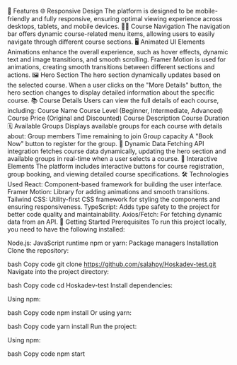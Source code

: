 🎨 Features
🌐 Responsive Design
The platform is designed to be mobile-friendly and fully responsive, ensuring optimal viewing experience across desktops, tablets, and mobile devices.
🧑‍🏫 Course Navigation
The navigation bar offers dynamic course-related menu items, allowing users to easily navigate through different course sections.
🖥️ Animated UI Elements
Animations enhance the overall experience, such as hover effects, dynamic text and image transitions, and smooth scrolling.
Framer Motion is used for animations, creating smooth transitions between different sections and actions.
🖼️ Hero Section
The hero section dynamically updates based on the selected course. When a user clicks on the "More Details" button, the hero section changes to display detailed information about the specific course.
📚 Course Details
Users can view the full details of each course, including:
Course Name
Course Level (Beginner, Intermediate, Advanced)
Course Price (Original and Discounted)
Course Description
Course Duration
🗓️ Available Groups
Displays available groups for each course with details about:
Group members
Time remaining to join
Group capacity
A "Book Now" button to register for the group.
🔄 Dynamic Data Fetching
API integration fetches course data dynamically, updating the hero section and available groups in real-time when a user selects a course.
🎯 Interactive Elements
The platform includes interactive buttons for course registration, group booking, and viewing detailed course specifications.
🛠️ Technologies Used
React: Component-based framework for building the user interface.
Framer Motion: Library for adding animations and smooth transitions.
Tailwind CSS: Utility-first CSS framework for styling the components and ensuring responsiveness.
TypeScript: Adds type safety to the project for better code quality and maintainability.
Axios/Fetch: For fetching dynamic data from an API.
🚀 Getting Started
Prerequisites
To run this project locally, you need to have the following installed:

Node.js: JavaScript runtime
npm or yarn: Package managers
Installation
Clone the repository:

bash
Copy code
git clone https://github.com/salahpy/Hoskadev-test.git
Navigate into the project directory:

bash
Copy code
cd Hoskadev-test
Install dependencies:

Using npm:

bash
Copy code
npm install
Or using yarn:

bash
Copy code
yarn install
Run the project:

Using npm:

bash
Copy code
npm start
